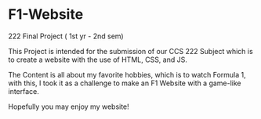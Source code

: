 # F1-Website
222 Final Project ( 1st yr - 2nd sem)


This Project is intended for the submission of our CCS 222 Subject which is to create a website with the use of HTML, CSS, and JS.

The Content is all about my favorite hobbies, which is to watch Formula 1, with this, I took it as a challenge to make an F1 Website with a game-like interface. 

Hopefully you may enjoy my website!





